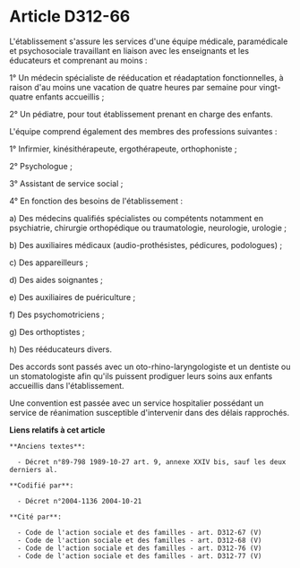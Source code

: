 # Article D312-66

L'établissement s'assure les services d'une équipe médicale, paramédicale et psychosociale travaillant en liaison avec les
enseignants et les éducateurs et comprenant au moins :

1° Un médecin spécialiste de rééducation et réadaptation fonctionnelles, à raison d'au moins une vacation de quatre heures
par semaine pour vingt-quatre enfants accueillis ;

2° Un pédiatre, pour tout établissement prenant en charge des enfants.

L'équipe comprend également des membres des professions suivantes :

1° Infirmier, kinésithérapeute, ergothérapeute, orthophoniste ;

2° Psychologue ;

3° Assistant de service social ;

4° En fonction des besoins de l'établissement :

a) Des médecins qualifiés spécialistes ou compétents notamment en psychiatrie, chirurgie orthopédique ou traumatologie,
neurologie, urologie ;

b) Des auxiliaires médicaux (audio-prothésistes, pédicures, podologues) ;

c) Des appareilleurs ;

d) Des aides soignantes ;

e) Des auxiliaires de puériculture ;

f) Des psychomotriciens ;

g) Des orthoptistes ;

h) Des rééducateurs divers.

Des accords sont passés avec un oto-rhino-laryngologiste et un dentiste ou un stomatologiste afin qu'ils puissent prodiguer
leurs soins aux enfants accueillis dans l'établissement.

Une convention est passée avec un service hospitalier possédant un service de réanimation susceptible d'intervenir dans des
délais rapprochés.

**Liens relatifs à cet article**

	**Anciens textes**:

	  - Décret n°89-798 1989-10-27 art. 9, annexe XXIV bis, sauf les deux derniers al.

	**Codifié par**:

	  - Décret n°2004-1136 2004-10-21

	**Cité par**:

	  - Code de l'action sociale et des familles - art. D312-67 (V)
	  - Code de l'action sociale et des familles - art. D312-68 (V)
	  - Code de l'action sociale et des familles - art. D312-76 (V)
	  - Code de l'action sociale et des familles - art. D312-77 (V)
